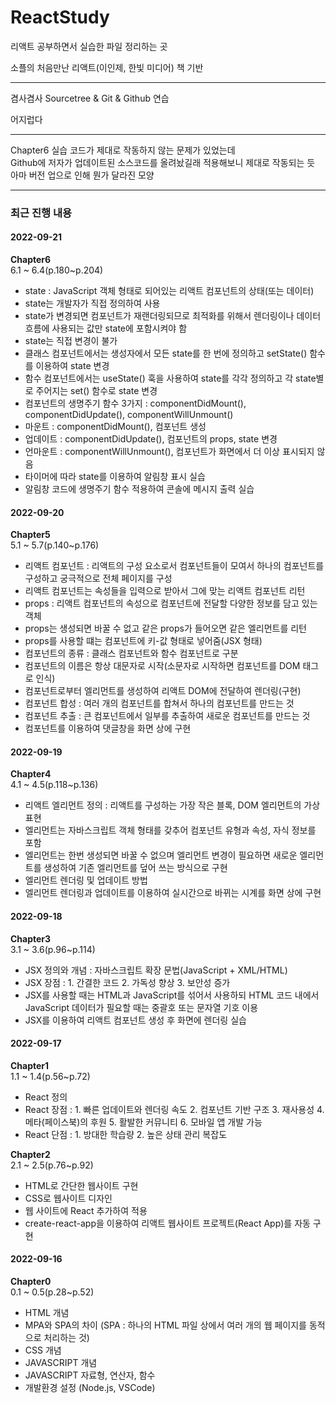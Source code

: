 # ReactStudy

리액트 공부하면서 실습한 파일 정리하는 곳

소플의 처음만난 리액트(이인제, 한빛 미디어) 책 기반



******

겸사겸사 Sourcetree & Git & Github 연습

어지럽다

******

Chapter6 실습 코드가 제대로 작동하지 않는 문제가 있었는데  
Github에 저자가 업데이트된 소스코드를 올려놨길래 적용해보니 제대로 작동되는 듯  
아마 버전 업으로 인해 뭔가 달라진 모양  

******

### 최근 진행 내용

#### 2022-09-21
**Chapter6**\
6.1 ~ 6.4(p.180~p.204)
- state : JavaScript 객체 형태로 되어있는 리액트 컴포넌트의 상태(또는 데이터)
- state는 개발자가 직접 정의하여 사용
- state가 변경되면 컴포넌트가 재랜더링되므로 최적화를 위해서 렌더링이나 데이터 흐름에 사용되는 값만 state에 포함시켜야 함
- state는 직접 변경이 불가
- 클래스 컴포넌트에서는 생성자에서 모든 state를 한 번에 정의하고 setState() 함수를 이용하여 state 변경
- 함수 컴포넌트에서는 useState() 훅을 사용하여 state를 각각 정의하고 각 state별로 주어지는 set() 함수로 state 변경
- 컴포넌트의 생명주기 함수 3가지 : componentDidMount(), componentDidUpdate(), componentWillUnmount()
- 마운트 : componentDidMount(), 컴포넌트 생성
- 업데이트 : componentDidUpdate(), 컴포넌트의 props, state 변경
- 언마운트 : componentWillUnmount(), 컴포넌트가 화면에서 더 이상 표시되지 않음
- 타이머에 따라 state를 이용하여 알림창 표시 실습
- 알림창 코드에 생명주기 함수 적용하여 콘솔에 메시지 출력 실습

#### 2022-09-20
**Chapter5**\
5.1 ~ 5.7(p.140~p.176)
- 리액트 컴포넌트 : 리액트의 구성 요소로서 컴포넌트들이 모여서 하나의 컴포넌트를 구성하고 궁극적으로 전체 페이지를 구성
- 리액트 컴포넌트는 속성들을 입력으로 받아서 그에 맞는 리액트 컴포넌트 리턴
- props : 리액트 컴포넌트의 속성으로 컴포넌트에 전달할 다양한 정보를 담고 있는 객체
- props는 생성되면 바꿀 수 없고 같은 props가 들어오면 같은 엘리먼트를 리턴
- props를 사용할 떄는 컴포넌트에 키-값 형태로 넣어줌(JSX 형태)
- 컴포넌트의 종류 : 클래스 컴포넌트와 함수 컴포넌트로 구분
- 컴포넌트의 이름은 항상 대문자로 시작(소문자로 시작하면 컴포넌트를 DOM 태그로 인식)
- 컴포넌트로부터 엘리먼트를 생성하여 리액트 DOM에 전달하여 렌더링(구현)
- 컴포넌트 합성 : 여러 개의 컴포넌트를 합쳐서 하나의 컴포넌트를 만드는 것
- 컴포넌트 추출 : 큰 컴포넌트에서 일부를 추출하여 새로운 컴포넌트를 만드는 것
- 컴포넌트를 이용하여 댓글창을 화면 상에 구현

#### 2022-09-19
**Chapter4**\
4.1 ~ 4.5(p.118~p.136)
- 리액트 엘리먼트 정의 : 리액트를 구성하는 가장 작은 블록, DOM 엘리먼트의 가상 표현
- 엘리먼트는 자바스크립트 객체 형태를 갖추어 컴포넌트 유형과 속성, 자식 정보를 포함
- 엘리먼트는 한번 생성되면 바꿀 수 없으며 엘리먼트 변경이 필요하면 새로운 엘리먼트를 생성하여 기존 엘리먼트를 덮어 쓰는 방식으로 구현
- 엘리먼트 렌더링 및 업데이트 방법
- 엘리먼트 렌더링과 업데이트를 이용하여 실시간으로 바뀌는 시계를 화면 상에 구현

#### 2022-09-18
**Chapter3**\
3.1 ~ 3.6(p.96~p.114)
- JSX 정의와 개념 : 자바스크립트 확장 문법(JavaScript + XML/HTML)
- JSX 장점 : 1. 간결한 코드 2. 가독성 향상 3. 보안성 증가
- JSX를 사용할 때는 HTML과 JavaScript를 섞어서 사용하되 HTML 코드 내에서 JavaScript 데이터가 필요할 때는 중괄호 또는 문자열 기호 이용
- JSX를 이용하여 리액트 컴포넌트 생성 후 화면에 렌더링 실습

#### 2022-09-17
**Chapter1**\
1.1 ~ 1.4(p.56~p.72)
- React 정의
- React 장점 : 1. 빠른 업데이트와 렌더링 속도 2. 컴포넌트 기반 구조 3. 재사용성 4. 메타(페이스북)의 후원 5. 활발한 커뮤니티 6. 모바일 앱 개발 가능
- React 단점 : 1. 방대한 학습량 2. 높은 상태 관리 복잡도


**Chapter2**\
2.1 ~ 2.5(p.76~p.92)
- HTML로 간단한 웹사이트 구현
- CSS로 웹사이트 디자인
- 웹 사이트에 React 추가하여 적용
- create-react-app을 이용하여 리액트 웹사이트 프로젝트(React App)를 자동 구현

#### 2022-09-16
**Chapter0**\
0.1 ~ 0.5(p.28~p.52)
- HTML 개념
- MPA와 SPA의 차이 (SPA : 하나의 HTML 파일 상에서 여러 개의 웹 페이지를 동적으로 처리하는 것)
- CSS 개념
- JAVASCRIPT 개념
- JAVASCRIPT 자료형, 연산자, 함수
- 개발환경 설정 (Node.js, VSCode)














